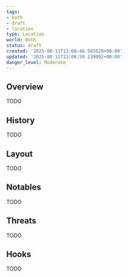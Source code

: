 ```yaml
---
tags:
- both
- draft
- location
type: Location
world: Both
status: draft
created: '2025-08-11T13:08:46.503529+00:00'
updated: '2025-08-11T13:08:50.139092+00:00'
danger_level: Moderate
---
```



## Overview

TODO
## History

TODO
## Layout

TODO
## Notables

TODO
## Threats

TODO
## Hooks

TODO
